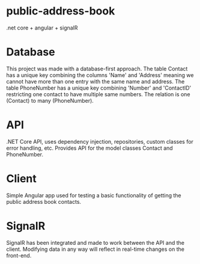 # public-address-book
.net core + angular + signalR

# Database
This project was made with a database-first approach. The table Contact has a unique key combining the 
columns 'Name' and 'Address' meaning we cannot have more than one entry with the same name and address.
The table PhoneNumber has a unique key combining 'Number' and 'ContactID' restricting one contact to have multiple same numbers.
The relation is one (Contact) to many (PhoneNumber).

# API
.NET Core API, uses dependency injection, repositories, custom classes for error handling, etc. 
Provides API for the model classes Contact and PhoneNumber.

# Client
Simple Angular app used for testing a basic functionality of getting the public address book contacts.

# SignalR
SignalR has been integrated and made to work between the API and the client. 
Modifying data in any way will reflect in real-time changes on the front-end.
